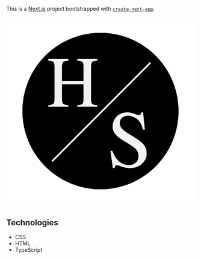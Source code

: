 This is a [Next.js](https://nextjs.org/) project bootstrapped with [`create-next-app`](https://github.com/vercel/next.js/tree/canary/packages/create-next-app).

![Alt text](public/images/healthstat_logo.png?raw=true)

## Technologies
* CSS
* HTML
* TypeScript
